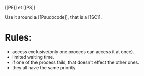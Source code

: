 [[PE]] et [[PS]]

Use it around a [[Psudocode]], that is a [[SC]].

# Rules:
- access exclusive(only one procces can access it at once).
- limited waiting time.
- if one of the process fails, that doesn't effect the other ones.
- they all have the same priority
